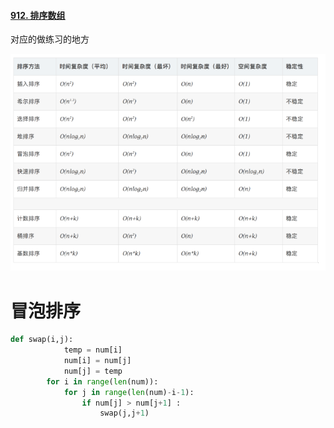 #### [912. 排序数组](https://leetcode-cn.com/problems/sort-an-array/)

对应的做练习的地方

![image-20201222162531773](手撕十大排序算法.assets/image-20201222162531773.png)

# 冒泡排序

```python
def swap(i,j):
            temp = num[i]
            num[i] = num[j]
            num[j] = temp
        for i in range(len(num)):      
            for j in range(len(num)-i-1):  
                if num[j] > num[j+1] :   
                    swap(j,j+1)          
```


